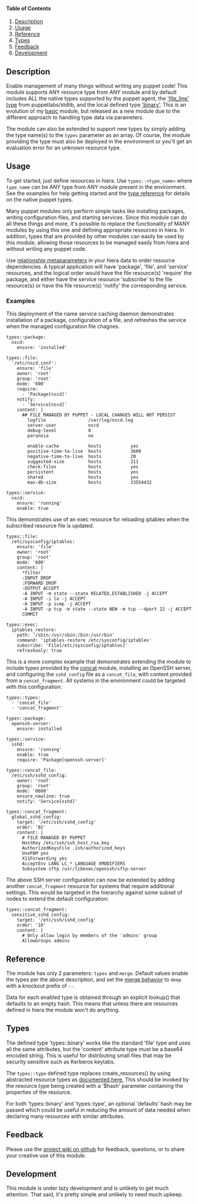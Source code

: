 #### Table of Contents

1. [Description](#description)
1. [Usage](#usage)
1. [Reference](#reference)
1. [Types](#types)
1. [Feedback](#feedback)
1. [Development](#development)

## Description

Enable management of many things without writing any puppet code!  This module
supports ANY resource type from ANY module and by default includes ALL the
native types supported by the puppet agent, the
['file_line' type](https://forge.puppet.com/puppetlabs/stdlib/5.2.0/types#file_line)
from puppetlabs/stdlib, and the local defined type ['binary'](#types).  This is
an evolution of my [basic](https://forge.puppet.com/southalc/basic) module, but
released as a new module due to the different approach to handling type data
via parameters.

The module can also be extended to support new types by simply adding the type
name(s) to the `types` parameter as an array.  Of course, the module providing
the type must also be deployed in the environment or you'll get an evaluation
error for an unknown resource type.

## Usage

To get started, just define resources in hiera.  Use `types::<type_name>` where
`type_name` can be ANY type from ANY module present in the environment.  See the
examples for help getting started and the
[type reference](https://puppet.com/docs/puppet/6.10/type.html) for details on
the native puppet types.

Many puppet modules only perform simple tasks like installing packages, writing
configuration files, and starting services.  Since this module can do all these
things and more, it's possible to replace the functionality of MANY modules by
using this one and defining appropriate resources in hiera.  In addition,
types that are provided by other modules can easily be used by this module,
allowing those resources to be managed easily from hiera and without writing
any puppet code.

Use [relationship metaparameters](https://puppet.com/docs/puppet/6.6/lang_relationships.html#reference-2871)
in your hiera data to order resource dependencies.  A typical application will
have 'package', 'file', and 'service' resources, and the logical order would
have the file resource(s) 'require' the package, and either have the service
resource 'subscribe' to the file resource(s) or have the file resource(s)
'notify' the corresponding service.

### Examples
This deployment of the name service caching daemon demonstrates installation of
a package, configuration of a file, and refreshes the service when the managed
configuration file chagnes.
```
types::package:
  nscd:
    ensure: 'installed'

types::file:
  '/etc/nscd.conf':
    ensure: 'file'
    owner: 'root'
    group: 'root'
    mode: '600'
    require:
      - 'Package[nscd]'
    notify:
      - 'Service[nscd]'
    content: |
      ## FILE MANAGED BY PUPPET - LOCAL CHANGES WILL NOT PERSIST
        logfile                /var/log/nscd.log
        server-user            nscd
        debug-level            0
        paranoia               no
        
        enable-cache           hosts           yes
        positive-time-to-live  hosts           3600
        negative-time-to-live  hosts           20
        suggested-size         hosts           211
        check-files            hosts           yes
        persistent             hosts           yes
        shared                 hosts           yes
        max-db-size            hosts           33554432

types::service:
  nscd:
    ensure: 'running'
    enable: true
```
This demonstrates use of an exec resource for reloading iptables when the
subscribed resource file is updated.
```
types::file:
  /etc/sysconfig/iptables:
    ensure: 'file'
    owner: 'root'
    group: 'root'
    mode: '600'
    content: |
      *filter
      :INPUT DROP
      :FORWARD DROP
      :OUTPUT ACCEPT
      -A INPUT -m state --state RELATED,ESTABLISHED -j ACCEPT
      -A INPUT -i lo -j ACCEPT
      -A INPUT -p icmp -j ACCEPT
      -A INPUT -p tcp -m state --state NEW -m tcp --dport 22 -j ACCEPT
      COMMIT

types::exec:
  iptables_restore:
    path: '/sbin:/usr/sbin:/bin:/usr/bin'
    command: 'iptables-restore /etc/sysconfig/iptables'
    subscribe: 'File[/etc/sysconfig/iptables]'
    refreshonly: true
```
This is a more complex example that demonstrates extending the module to include
types provided by the [concat](https://forge.puppet.com/puppetlabs/concat/readme)
module, installing an OpenSSH server, and configuring the `sshd_config` file as
a `concat_file`, with content provided from a `concat_fragment`.  All systems
in the environment could be targeted with this configuration:
```
types::types:
  - 'concat_file'
  - 'concat_fragment'

types::package:
  openssh-server:
    ensure: installed

types::service:
  sshd:
    ensure: 'running'
    enable: true
    require: 'Package[openssh-server]'

types::concat_file:
  /etc/ssh/sshd_config:
    owner: 'root'
    group: 'root'
    mode: '0600'
    ensure_newline: true
    notify: 'Service[sshd]'

types::concat_fragment:
  global_sshd_config:
    target: '/etc/ssh/sshd_config'
    order: '01'
    content: |
      # FILE MANAGED BY PUPPET
      HostKey /etc/ssh/ssh_host_rsa_key
      AuthorizedKeysFile .ssh/authorized_keys
      UsePAM yes
      X11Forwarding yes
      AcceptEnv LANG LC_* LANGUAGE XMODIFIERS
      Subsystem sftp /usr/libexec/openssh/sftp-server
```
The above SSH server configuration can now be extended by adding another
`concat_fragment` resource for systems that require additional settings.  This
would be targeted in the hierarchy against some subset of nodes to extend the
default configuration:
```
types::concat_fragment:
  sensitive_sshd_config:
    target: '/etc/ssh/sshd_config'
    order: '10'
    content: |
      # Only allow login by members of the 'admins' group
      AllowGroups admins
```
## Reference

The module has only 2 parameters: `types` and `merge`.  Default values enable
the types per the above description, and set the
[merge behavior](https://puppet.com/docs/puppet/6.10/hiera_merging.html) to
`deep` with a knockout prefix of `--`.

Data for each enabled type is obtained through an explicit lookup() that defaults
to an empty hash.  This means that unless there are resources defined in hiera
the module won't do anything.

## Types

The defined type 'types::binary' works like the standard 'file' type and uses all
the same attributes, but the 'content' attribute type must be a base64 encoded string.
This is useful for distributing small files that may be security sensitive such
as Kerberos keytabs.

The `types::type` defined type replaces create_resources() by using abstracted
resource types as [documented here.](https://puppet.com/docs/puppet/5.5/lang_resources_advanced.html)
This should be invoked by the resource type being created with a '$hash' parameter
containing the properties of the resource.

For both 'types::binary' and 'types::type', an optional 'defaults' hash may be
passed which could be useful in reducing the amount of data needed when declaring
many resources with similar attributes.

## Feedback

Please use the [project wiki on github](https://github.com/southalc/types/wiki)
for feedback, questions, or to share your creative use of this module.

## Development

This module is under lazy development and is unlikely to get much attention.
That said, it's pretty simple and unlikely to need much upkeep.

